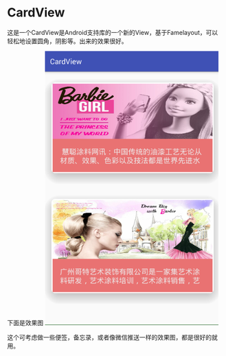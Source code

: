 # CardView
这是一个CardView是Android支持库的一个新的View，基于Famelayout，可以轻松地设置圆角，阴影等。出来的效果很好。

下面是效果图
![效果图](https://github.com/jakera123/CardView/blob/master/app/src/main/res/drawable/show.png) 



这个可考虑做一些便签，备忘录，或者像微信推送一样的效果图，都是很好的就用。
